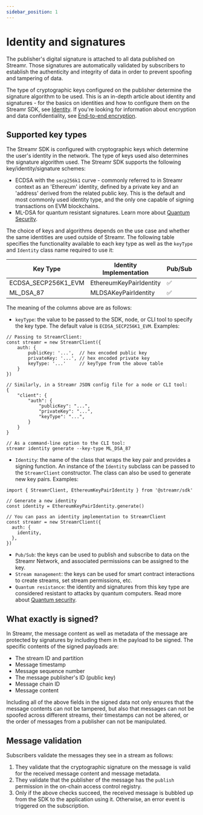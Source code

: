 ```yaml
---
sidebar_position: 1
---
```


# Identity and signatures

The publisher's digital signature is attached to all data published on Streamr. Those signatures are automatically validated by subscribers to establish the authenticity and integrity of data in order to prevent spoofing and tampering of data. 

The type of cryptographic keys configured on the publisher determine the signature algorithm to be used. This is an in-depth article about identity and signatures - for the basics on identities and how to configure them on the Streamr SDK, see [Identity](../../usage/identity.md). If you're looking for information about encryption and data confidentiality, see [End-to-end encryption](end-to-end-encryption.md).

## Supported key types

The Streamr SDK is configured with cryptographic keys which determine the user's identity in the network. The type of keys used also determines the signature algorithm used. The Streamr SDK supports the following key/identity/signature schemes:

- ECDSA with the `secp256k1` curve - commonly referred to in Streamr context as an 'Ethereum' identity, defined by a private key and an 'address' derived from the related public key. This is the default and most commonly used identity type, and the only one capable of signing transactions on EVM blockchains.
- ML-DSA for quantum resistant signatures. Learn more about [Quantum Security](quantum-security.md).

The choice of keys and algorithms depends on the use case and whether the same identities are used outside of Streamr. The following table specifies the functionality available to each key type as well as the `keyType` and `Identity` class name required to use it:

| Key Type               | Identity Implementation  | Pub/Sub | Stream Management | Quantum Resistance |
|------------------------|--------------------------|---------|-------------------|--------------------|
| ECDSA_SECP256K1_EVM    | EthereumKeyPairIdentity  | ✅      | ✅                | ❌                 |
| ML_DSA_87              | MLDSAKeyPairIdentity     | ✅      | ❌                | ✅                 |

The meaning of the columns above are as follows:

- `keyType`: the value to be passed to the SDK, node, or CLI tool to specify the key type. The default value is `ECDSA_SECP256K1_EVM`. Examples:

```
// Passing to StreamrClient:
const streamr = new StreamrClient({
    auth: {
        publicKey: '...',  // hex encoded public key
        privateKey: '...', // hex encoded private key
        keyType: '...'     // keyType from the above table
    }
})

// Similarly, in a Streamr JSON config file for a node or CLI tool:
{
    "client": {
        "auth": {
            "publicKey": "...",
            "privateKey": "...",
            "keyType": "...",
        }
    }
}

// As a command-line option to the CLI tool:
streamr identity generate --key-type ML_DSA_87
```

- `Identity`: the name of the class that wraps the key pair and provides a signing function. An instance of the `Identity` subclass can be passed to the `StreamrClient` constructor. The class can also be used to generate new key pairs. Examples:

```
import { StreamrClient, EthereumKeyPairIdentity } from '@streamr/sdk'

// Generate a new identity
const identity = EthereumKeyPairIdentity.generate()

// You can pass an identity implementation to StreamrClient
const streamr = new StreamrClient({
  auth: {
    identity,
  },
})
```

- `Pub/Sub`: the keys can be used to publish and subscribe to data on the Streamr Network, and associated permissions can be assigned to the key.
- `Stream management`: the keys can be used for smart contract interactions to create streams, set stream permissions, etc.
- `Quantum resistance`: the identity and signatures from this key type are considered resistant to attacks by quantum computers. Read more about [Quantum security](quantum-security.md).

## What exactly is signed? 

In Streamr, the message content as well as metadata of the message are protected by signatures by including them in the payload to be signed. The specific contents of the signed payloads are:

- The stream ID and partition
- Message timestamp
- Message sequence number
- The message publisher's ID (public key)
- Message chain ID
- Message content

Including all of the above fields in the signed data not only ensures that the message contents can not be tampered, but also that messages can not be spoofed across different streams, their timestamps can not be altered, or the order of messages from a publisher can not be manipulated.

## Message validation

Subscribers validate the messages they see in a stream as follows:

1. They validate that the cryptographic signature on the message is valid for the received message content and message metadata.
2. They validate that the publisher of the message has the `publish` permission in the on-chain access control registry.
3. Only if the above checks succeed, the received message is bubbled up from the SDK to the application using it. Otherwise, an error event is triggered on the subscription.
